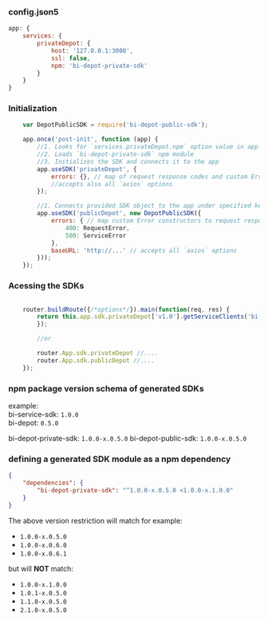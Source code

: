 
### config.json5
```javascript
app: {
    services: {
        privateDepot: {
            host: '127.0.0.1:3000',
            ssl: false,
            npm: 'bi-depot-private-sdk'
        }
    }
}
```

### Initialization
```javascript
    var DepotPublicSDK = require('bi-depot-public-sdk');

    app.once('post-init', function (app) {
        //1. Looks for `services.privateDepot.npm` option value in app's config
        //2. Loads `bi-depot-private-sdk` npm module
        //3. Initializes the SDK and connects it to the app
        app.useSDK('privateDepot', {
            errors: {}, // map of request response codes and custom Error constructors
            //accepts also all `axios` options
        });

        //1. Connects provided SDK object to the app under specified key
        app.useSDK('publicDepot', new DepotPublicSDK({
            errors: { // map custom Error constructors to request response codes
                400: RequestError,
                500: ServiceError
            },
            baseURL: 'http://...' // accepts all `axios` options
        }));
    });
```

### Acessing the SDKs

```javascript

    router.buildRoute({/*options*/}).main(function(req, res) {
        return this.app.sdk.privateDepot['v1.0'].getServiceClients('bi-auth').then(function(response){
        });

        //or

        router.App.sdk.privateDepot //....
        router.App.sdk.publicDepot //....
    });
```

### npm package version schema of generated SDKs

example:  
bi-service-sdk: `1.0.0`  
bi-depot: `0.5.0`

bi-depot-private-sdk: `1.0.0-x.0.5.0`
bi-depot-public-sdk: `1.0.0-x.0.5.0`

### defining a generated SDK module as a npm dependency

```json
{
    "dependencies": {
        "bi-depot-private-sdk": "^1.0.0-x.0.5.0 <1.0.0-x.1.0.0"
    }
}
```

The above version restriction will match for example:  

* `1.0.0-x.0.5.0`
* `1.0.0-x.0.6.0`
* `1.0.0-x.0.6.1`

but will **NOT** match:  

* `1.0.0-x.1.0.0`
* `1.0.1-x.0.5.0`
* `1.1.0-x.0.5.0`
* `2.1.0-x.0.5.0`

